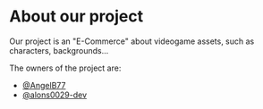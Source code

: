 # About our project

Our project is an "E-Commerce" about videogame assets, such as characters, backgrounds...

The owners of the project are:
- [@AngelB77](https://github.com/AngelB77)
- [@alons0029-dev](https://github.com/alons0029-dev)